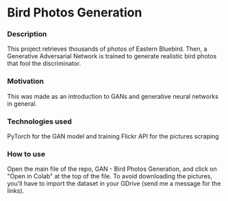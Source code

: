 # Bird Photos Generation
### Description
This project retrieves thousands of photos of Eastern Bluebird. Then, a Generative Adversarial Network is trained to generate realistic bird photos that fool the discriminator.

### Motivation
This was made as an introduction to GANs and generative neural networks in general.

### Technologies used
PyTorch for the GAN model and training
Flickr API for the pictures scraping

### How to use
Open the main file of the repo, GAN - Bird Photos Generation, and click on "Open in Colab" at the top of the file. To avoid downloading the pictures, you'll have to import the dataset in your GDrive (send me a message for the links).

